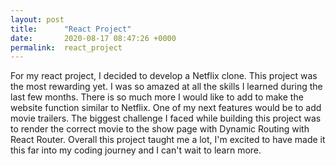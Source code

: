 ```yaml
---
layout: post
title:      "React Project"
date:       2020-08-17 08:47:26 +0000
permalink:  react_project
---
```



For my react project, I decided to develop a Netflix clone. This project was the most rewarding yet. I was so amazed at all the skills I learned during the last few months. There is so much more I would like to add to make the website function similar to Netflix. One of my next features would be to add movie trailers. The biggest challenge I faced while building this project was to render the correct movie to the show page with Dynamic Routing with React Router. Overall this project taught me a lot, I'm excited to have made it this far into my coding journey and I can't wait to learn more.
